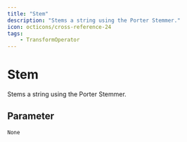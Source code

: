 ```yaml
---
title: "Stem"
description: "Stems a string using the Porter Stemmer."
icon: octicons/cross-reference-24
tags: 
    - TransformOperator
---
```

# Stem
<!-- This file was generated - DO NOT CHANGE IT MANUALLY -->



Stems a string using the Porter Stemmer.


## Parameter

`None`